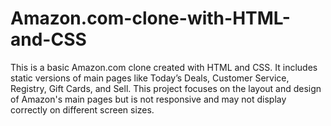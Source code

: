 # Amazon.com-clone-with-HTML-and-CSS
This is a basic Amazon.com clone created with HTML and CSS. It includes static versions of main pages like Today’s Deals, Customer Service, Registry, Gift Cards, and Sell. This project focuses on the layout and design of Amazon's main pages but is not responsive and may not display correctly on different screen sizes.
